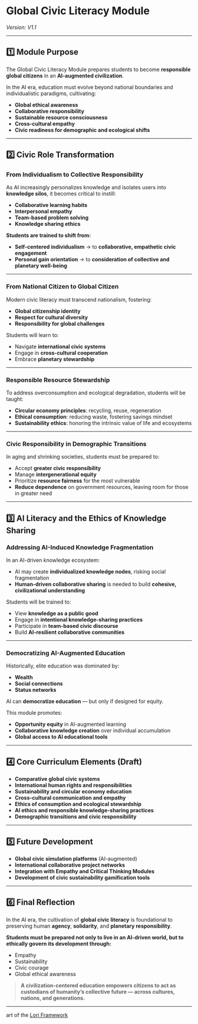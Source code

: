 # Global Civic Literacy Module
*Version: V1.1*

---

## 1️⃣ Module Purpose

The Global Civic Literacy Module prepares students to become **responsible global citizens** in an **AI-augmented civilization**.

In the AI era, education must evolve beyond national boundaries and individualistic paradigms, cultivating:
- **Global ethical awareness**
- **Collaborative responsibility**
- **Sustainable resource consciousness**
- **Cross-cultural empathy**
- **Civic readiness for demographic and ecological shifts**

---

## 2️⃣ Civic Role Transformation

### From Individualism to Collective Responsibility

As AI increasingly personalizes knowledge and isolates users into **knowledge silos**, it becomes critical to instill:
- **Collaborative learning habits**
- **Interpersonal empathy**
- **Team-based problem solving**
- **Knowledge sharing ethics**

**Students are trained to shift from:**
- **Self-centered individualism** → to **collaborative, empathetic civic engagement**
- **Personal gain orientation** → to **consideration of collective and planetary well-being**

---

### From National Citizen to Global Citizen

Modern civic literacy must transcend nationalism, fostering:
- **Global citizenship identity**
- **Respect for cultural diversity**
- **Responsibility for global challenges**

Students will learn to:
- Navigate **international civic systems**
- Engage in **cross-cultural cooperation**
- Embrace **planetary stewardship**

---

### Responsible Resource Stewardship

To address overconsumption and ecological degradation, students will be taught:
- **Circular economy principles**: recycling, reuse, regeneration
- **Ethical consumption**: reducing waste, fostering savings mindset
- **Sustainability ethics**: honoring the intrinsic value of life and ecosystems

---

### Civic Responsibility in Demographic Transitions

In aging and shrinking societies, students must be prepared to:
- Accept **greater civic responsibility**
- Manage **intergenerational equity**
- Prioritize **resource fairness** for the most vulnerable
- **Reduce dependence** on government resources, leaving room for those in greater need

---

## 3️⃣ AI Literacy and the Ethics of Knowledge Sharing

### Addressing AI-Induced Knowledge Fragmentation

In an AI-driven knowledge ecosystem:
- AI may create **individualized knowledge nodes**, risking social fragmentation
- **Human-driven collaborative sharing** is needed to build **cohesive, civilizational understanding**

Students will be trained to:
- View **knowledge as a public good**
- Engage in **intentional knowledge-sharing practices**
- Participate in **team-based civic discourse**
- Build **AI-resilient collaborative communities**

---

### Democratizing AI-Augmented Education

Historically, elite education was dominated by:
- **Wealth**
- **Social connections**
- **Status networks**

AI can **democratize education** — but only if designed for equity.

This module promotes:
- **Opportunity equity** in AI-augmented learning
- **Collaborative knowledge creation** over individual accumulation
- **Global access to AI educational tools**

---

## 4️⃣ Core Curriculum Elements (Draft)

- **Comparative global civic systems**
- **International human rights and responsibilities**
- **Sustainability and circular economy education**
- **Cross-cultural communication and empathy**
- **Ethics of consumption and ecological stewardship**
- **AI ethics and responsible knowledge-sharing practices**
- **Demographic transitions and civic responsibility**

---

## 5️⃣ Future Development

- **Global civic simulation platforms** (AI-augmented)
- **International collaborative project networks**
- **Integration with Empathy and Critical Thinking Modules**
- **Development of civic sustainability gamification tools**

---

## 6️⃣ Final Reflection

In the AI era, the cultivation of **global civic literacy** is foundational to preserving human **agency**, **solidarity**, and **planetary responsibility**.

**Students must be prepared not only to live in an AI-driven world, but to ethically govern its development through:**
- Empathy
- Sustainability
- Civic courage
- Global ethical awareness

> **A civilization-centered education empowers citizens to act as custodians of humanity’s collective future — across cultures, nations, and generations.**

---


art of the [Lori Framework](https://frameworklori.github.io/lori-framework-site)
